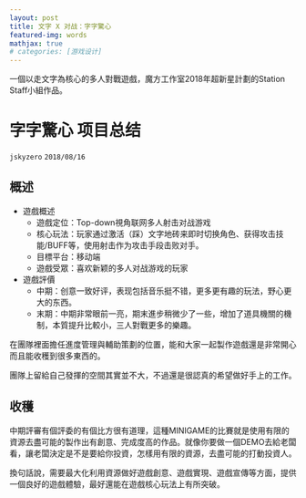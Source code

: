 ```yaml
---
layout: post
title: 文字 X 对战：字字驚心
featured-img: words
mathjax: true
# categories: [游戏设计]
---
```


一個以走文字為核心的多人對戰遊戲，魔方工作室2018年超新星計劃的Station Staff小組作品。

<!--more-->

# 字字驚心 项目总结
`jskyzero` `2018/08/16`


## 概述

+ 遊戲概述
  + 遊戲定位：Top-down視角联网多人射击对战游戏
  + 核心玩法：玩家通过激活（踩）文字地砖来即时切换角色、获得攻击技能/BUFF等，使用射击作为攻击手段击败对手​。
  + 目標平台：移动端​
  + 遊戲受眾：喜欢新颖的多人对战游戏的玩家​
+ 遊戲評價
  + 中期：创意一致好评，表现包括音乐挺不错，更多更有趣的玩法，野心更大的东西。
  + 末期：中期非常眼前一亮，期末進步稍微少了一些，增加了道具機關的機制，本質提升比較小，三人對戰更多的樂趣。

在團隊裡面擔任進度管理與輔助策劃的位置，能和大家一起製作遊戲還是非常開心而且能收穫到很多東西的。

團隊上留給自己發揮的空間其實並不大，不過還是很認真的希望做好手上的工作。


## 收穫

中期評審有個評委的有個比方很有道理，這種MINIGAME的比賽就是使用有限的資源去盡可能的製作出有創意、完成度高的作品。就像你要做一個DEMO去給老闆看，讓老闆決定是不是要給你投資，怎樣用有限的資源，去盡可能的打動投資人。

換句話說，需要最大化利用資源做好遊戲創意、遊戲實現、遊戲宣傳等方面，提供一個良好的遊戲體驗，最好還能在遊戲核心玩法上有所突破。
